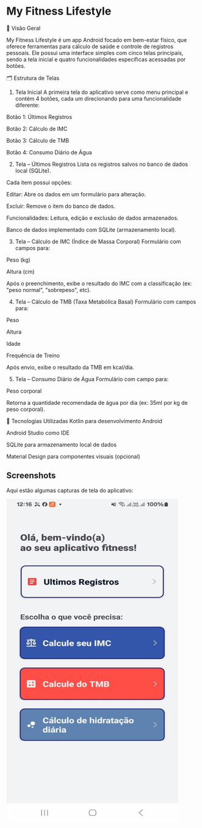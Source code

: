 # My Fitness Lifestyle

🧾 Visão Geral

My Fitness Lifestyle é um app Android focado em bem-estar físico, que oferece ferramentas para cálculo de saúde e controle de registros pessoais. Ele possui uma interface simples com cinco telas principais, sendo a tela inicial e quatro funcionalidades específicas acessadas por botões.

🗂 Estrutura de Telas


1. Tela Inicial
  A primeira tela do aplicativo serve como menu principal e contém 4 botões, cada um direcionando para uma funcionalidade diferente:
  
  Botão 1: Últimos Registros
  
  Botão 2: Cálculo de IMC
  
  Botão 3: Cálculo de TMB
  
  Botão 4: Consumo Diário de Água


2. Tela – Últimos Registros
  Lista os registros salvos no banco de dados local (SQLite).
  
  Cada item possui opções:
  
  Editar: Abre os dados em um formulário para alteração.
  
  Excluir: Remove o item do banco de dados.
  
  Funcionalidades:
  Leitura, edição e exclusão de dados armazenados.
  
  Banco de dados implementado com SQLite (armazenamento local).


3. Tela – Cálculo de IMC (Índice de Massa Corporal)
  Formulário com campos para:
  
  Peso (kg)
  
  Altura (cm)
  
  Após o preenchimento, exibe o resultado do IMC com a classificação (ex: "peso normal", "sobrepeso", etc).


4. Tela – Cálculo de TMB (Taxa Metabólica Basal)
  Formulário com campos para:
  
  Peso
  
  Altura
  
  Idade
  
  Frequência de Treino
  
  Após envio, exibe o resultado da TMB em kcal/dia.


5. Tela – Consumo Diário de Água
Formulário com campo para:

  Peso corporal
  
  Retorna a quantidade recomendada de água por dia (ex: 35ml por kg de peso corporal).
  
  🧰 Tecnologias Utilizadas
  Kotlin para desenvolvimento Android
  
  Android Studio como IDE
  
  SQLite para armazenamento local de dados
  
  Material Design para componentes visuais (opcional)

  ## Screenshots

  Aqui estão algumas capturas de tela do aplicativo:

  <img src="image/TelaPrincipal.jpg" alt="Tela Inicial" width="450" height="850">

  
